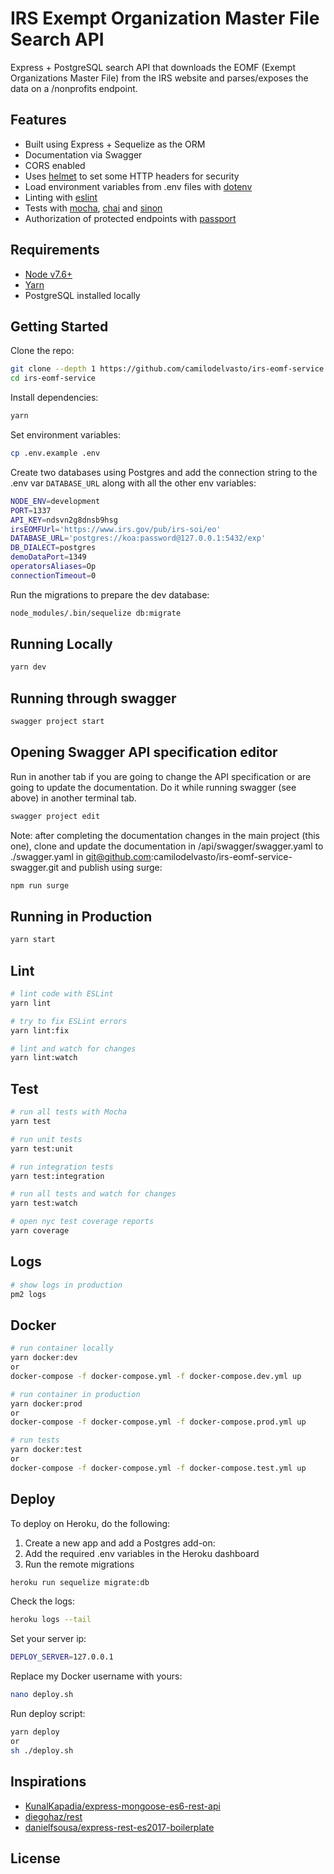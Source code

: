 # IRS Exempt Organization Master File Search API
Express + PostgreSQL search API that downloads the EOMF (Exempt Organizations Master File) from the IRS website and parses/exposes the data on a /nonprofits endpoint.


## Features
 - Built using Express + Sequelize as the ORM
 - Documentation via Swagger
 - CORS enabled
 - Uses [helmet](https://github.com/helmetjs/helmet) to set some HTTP headers for security
 - Load environment variables from .env files with [dotenv](https://github.com/rolodato/dotenv-safe)
 - Linting with [eslint](http://eslint.org)
 - Tests with [mocha](https://mochajs.org), [chai](http://chaijs.com) and [sinon](http://sinonjs.org)
 - Authorization of protected endpoints with [passport](http://passportjs.org)

## Requirements

 - [Node v7.6+](https://nodejs.org/en/download/current/)
 - [Yarn](https://yarnpkg.com/en/docs/install)
 - PostgreSQL installed locally

## Getting Started

Clone the repo:

```bash
git clone --depth 1 https://github.com/camilodelvasto/irs-eomf-service.git
cd irs-eomf-service
```

Install dependencies:

```bash
yarn
```

Set environment variables:

```bash
cp .env.example .env
```

Create two databases using Postgres and add the connection string to the .env var `DATABASE_URL` along with all the other env variables:

```bash
NODE_ENV=development
PORT=1337
API_KEY=ndsvn2g8dnsb9hsg
irsEOMFUrl='https://www.irs.gov/pub/irs-soi/eo'
DATABASE_URL='postgres://koa:password@127.0.0.1:5432/exp'
DB_DIALECT=postgres
demoDataPort=1349
operatorsAliases=Op
connectionTimeout=0
```

Run the migrations to prepare the dev database:

```bash
node_modules/.bin/sequelize db:migrate
```

## Running Locally

```bash
yarn dev
```

## Running through swagger

```bash
swagger project start
```

## Opening Swagger API specification editor

Run in another tab if you are going to change the API specification or are going to update the documentation. Do it while running swagger (see above) in another terminal tab.

```bash
swagger project edit
```

Note: after completing the documentation changes in the main project (this one), clone and update the documentation in /api/swagger/swagger.yaml to ./swagger.yaml in git@github.com:camilodelvasto/irs-eomf-service-swagger.git and publish using surge:

```bash
npm run surge
```

## Running in Production

```bash
yarn start
```

## Lint

```bash
# lint code with ESLint
yarn lint

# try to fix ESLint errors
yarn lint:fix

# lint and watch for changes
yarn lint:watch
```

## Test

```bash
# run all tests with Mocha
yarn test

# run unit tests
yarn test:unit

# run integration tests
yarn test:integration

# run all tests and watch for changes
yarn test:watch

# open nyc test coverage reports
yarn coverage
```

## Logs

```bash
# show logs in production
pm2 logs
```

## Docker

```bash
# run container locally
yarn docker:dev
or
docker-compose -f docker-compose.yml -f docker-compose.dev.yml up

# run container in production
yarn docker:prod
or
docker-compose -f docker-compose.yml -f docker-compose.prod.yml up

# run tests
yarn docker:test
or
docker-compose -f docker-compose.yml -f docker-compose.test.yml up
```

## Deploy
To deploy on Heroku, do the following:

1. Create a new app and add a Postgres add-on:
2. Add the required .env variables in the Heroku dashboard
3. Run the remote migrations

```bash
heroku run sequelize migrate:db
```


Check the logs:

```bash
heroku logs --tail
```

Set your server ip:

```bash
DEPLOY_SERVER=127.0.0.1
```

Replace my Docker username with yours:

```bash
nano deploy.sh
```

Run deploy script:

```bash
yarn deploy
or
sh ./deploy.sh
```

## Inspirations

 - [KunalKapadia/express-mongoose-es6-rest-api](https://github.com/KunalKapadia/express-mongoose-es6-rest-api)
 - [diegohaz/rest](https://github.com/diegohaz/rest)
 - [danielfsousa/express-rest-es2017-boilerplate](https://github.com/danielfsousa/express-rest-es2017-boilerplate)

## License
